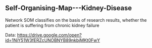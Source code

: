 ## Self-Organising-Map---Kidney-Disease ##

Network SOM classifies on the basis of research results, whether the patient is suffering from chronic kidney failure

Data: 
https://drive.google.com/open?id=1NiY51W3fERZcUNOBNYB89nkbjMKt0FwY
